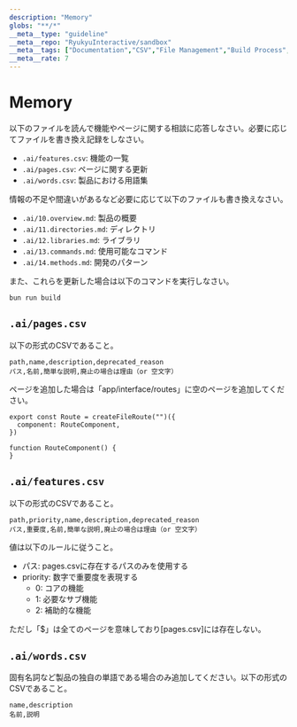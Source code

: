 ```yaml
---
description: "Memory"
globs: "**/*"
__meta__type: "guideline"
__meta__repo: "RyukyuInteractive/sandbox"
__meta__tags: ["Documentation","CSV","File Management","Build Process","Japanese"]
__meta__rate: 7
---
```

# Memory

以下のファイルを読んで機能やページに関する相談に応答しなさい。必要に応じてファイルを書き換え記録をしなさい。

- `.ai/features.csv`: 機能の一覧
- `.ai/pages.csv`: ページに関する更新
- `.ai/words.csv`: 製品における用語集

情報の不足や間違いがあるなど必要に応じて以下のファイルも書き換えなさい。

- `.ai/10.overview.md`: 製品の概要
- `.ai/11.directories.md`: ディレクトリ
- `.ai/12.libraries.md`: ライブラリ
- `.ai/13.commands.md`: 使用可能なコマンド
- `.ai/14.methods.md`: 開発のパターン

また、これらを更新した場合は以下のコマンドを実行しなさい。

```
bun run build
```

## `.ai/pages.csv`

以下の形式のCSVであること。

```
path,name,description,deprecated_reason
パス,名前,簡単な説明,廃止の場合は理由（or 空文字）
```

ページを追加した場合は「app/interface/routes」に空のページを追加してください。

```tsx
export const Route = createFileRoute("")({
  component: RouteComponent,
})

function RouteComponent() {
}
```

## `.ai/features.csv`

以下の形式のCSVであること。

```
path,priority,name,description,deprecated_reason
パス,重要度,名前,簡単な説明,廃止の場合は理由（or 空文字）
```

値は以下のルールに従うこと。

- パス: pages.csvに存在するパスのみを使用する
- priority: 数字で重要度を表現する
  - 0: コアの機能
  - 1: 必要なサブ機能
  - 2: 補助的な機能

ただし「$」は全てのページを意味しており[pages.csv]には存在しない。

## `.ai/words.csv`

固有名詞など製品の独自の単語である場合のみ追加してください。以下の形式のCSVであること。

```
name,description
名前,説明
```